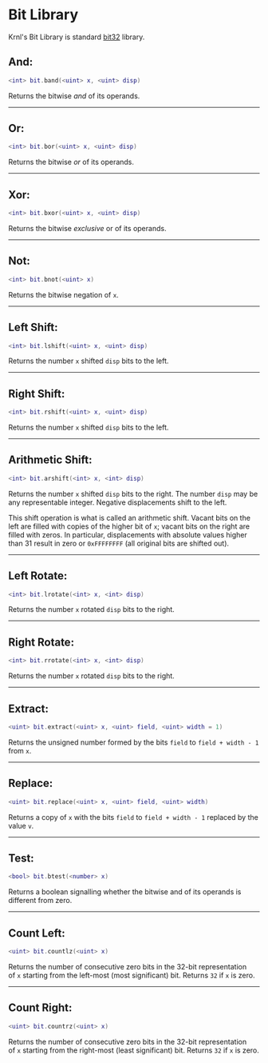 # Bit Library
Krnl's Bit Library is standard [bit32](https://create.roblox.com/docs/reference/engine/libraries/bit32) library.

## And:
```lua
<int> bit.band(<uint> x, <uint> disp)
```
Returns the bitwise *and* of its operands.

---

## Or:
```lua
<int> bit.bor(<uint> x, <uint> disp)
```
Returns the bitwise *or* of its operands.

---

## Xor:
```lua
<int> bit.bxor(<uint> x, <uint> disp)
```
Returns the bitwise *exclusive* or of its operands.

---

## Not:
```lua
<int> bit.bnot(<uint> x)
```
Returns the bitwise negation of `x`.

---

## Left Shift:
```lua
<int> bit.lshift(<uint> x, <uint> disp)
```
Returns the number `x` shifted `disp` bits to the left.

---

## Right Shift:
```lua
<int> bit.rshift(<uint> x, <uint> disp)
```
Returns the number `x` shifted `disp` bits to the left.

---

## Arithmetic Shift:
```lua
<int> bit.arshift(<int> x, <int> disp)
```
Returns the number `x` shifted `disp` bits to the right. The number `disp` may be any representable integer. Negative displacements shift to the left.

This shift operation is what is called an arithmetic shift. Vacant bits on the left are filled with copies of the higher bit of `x`; vacant bits on the right are filled with zeros. In particular, displacements with absolute values higher than 31 result in zero or `0xFFFFFFFF` (all original bits are shifted out).

---

## Left Rotate:
```lua
<int> bit.lrotate(<int> x, <int> disp)
```
Returns the number `x` rotated `disp` bits to the right.

---

## Right Rotate:
```lua
<int> bit.rrotate(<int> x, <int> disp)
```
Returns the number `x` rotated `disp` bits to the right.

---

## Extract:
```lua
<uint> bit.extract(<uint> x, <uint> field, <uint> width = 1)
```
Returns the unsigned number formed by the bits `field` to `field + width - 1` from `x`.

---

## Replace:
```lua
<uint> bit.replace(<uint> x, <uint> field, <uint> width)
```
Returns a copy of `x` with the bits `field` to `field + width - 1` replaced by the value `v`.

---

## Test:
```lua
<bool> bit.btest(<number> x)
```
Returns a boolean signalling whether the bitwise and of its operands is different from zero.

---

## Count Left:
```lua
<uint> bit.countlz(<uint> x)
```
Returns the number of consecutive zero bits in the 32-bit representation of `x` starting from the left-most (most significant) bit. Returns `32` if `x` is zero.

---

## Count Right:
```lua
<uint> bit.countrz(<uint> x)
```
Returns the number of consecutive zero bits in the 32-bit representation of `x` starting from the right-most (least significant) bit. Returns `32` if `x` is zero.